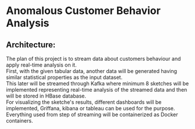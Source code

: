 # Anomalous Customer Behavior Analysis

## Architecture:
The plan of this project is to stream data about customers behaviour and apply real-time analysis on it. <br/>
First, with the given tabular data, another data will be generated having similar statistical properties as the input dataset. <br/>
This later will be streamed through Kafka where minimum 8 sketches will be implemented representing real-time analysis of the streamed data and then will be stored in HBase database. <br/>
For visualizing the sketche's results, different dashboards will be implemented, Griffana, kibana or tableau can be used for the purpose. <br/>
Everything used from step of streaming will be containerized as Docker containers.
